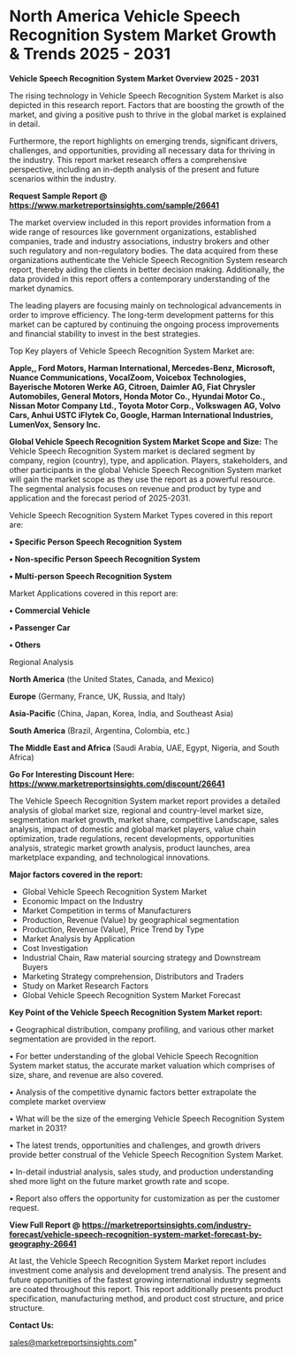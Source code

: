  # North America Vehicle Speech Recognition System Market Growth & Trends 2025 - 2031

<Strong> Vehicle Speech Recognition System Market Overview 2025 - 2031</strong>

The rising technology in Vehicle Speech Recognition System Market is also depicted in this research report. Factors that are boosting the growth of the market, and giving a positive push to thrive in the global market is explained in detail.

Furthermore, the report highlights on emerging trends, significant drivers, challenges, and opportunities, providing all necessary data for thriving in the industry. This report market research offers a comprehensive perspective, including an in-depth analysis of the present and future scenarios within the industry.

<strong>Request Sample Report @ <a href=https://www.marketreportsinsights.com/sample/26641>https://www.marketreportsinsights.com/sample/26641</a></strong>

The market overview included in this report provides information from a wide range of resources like government organizations, established companies, trade and industry associations, industry brokers and other such regulatory and non-regulatory bodies. The data acquired from these organizations authenticate the Vehicle Speech Recognition System research report, thereby aiding the clients in better decision making. Additionally, the data provided in this report offers a contemporary understanding of the market dynamics.

The leading players are focusing mainly on technological advancements in order to improve efficiency. The long-term development patterns for this market can be captured by continuing the ongoing process improvements and financial stability to invest in the best strategies.

Top Key players of Vehicle Speech Recognition System Market are:

<strong>Apple,, Ford Motors, Harman International, Mercedes-Benz, Microsoft, Nuance Communications, VocalZoom, Voicebox Technologies, Bayerische Motoren Werke AG, Citroen, Daimler AG, Fiat Chrysler Automobiles, General Motors, Honda Motor Co., Hyundai Motor Co., Nissan Motor Company Ltd., Toyota Motor Corp., Volkswagen AG, Volvo Cars, Anhui USTC iFlytek Co, Google, Harman International Industries, LumenVox, Sensory Inc.</strong>

<strong><b>Global Vehicle Speech Recognition System Market Scope and Size:</b></strong>
The Vehicle Speech Recognition System market is declared segment by company, region (country), type, and application. Players, stakeholders, and other participants in the global Vehicle Speech Recognition System market will gain the market scope as they use the report as a powerful resource. The segmental analysis focuses on revenue and product by type and application and the forecast period of 2025-2031.

Vehicle Speech Recognition System Market Types covered in this report are:

<strong>• Specific Person Speech Recognition System

• Non-specific Person Speech Recognition System

• Multi-person Speech Recognition System</strong>

Market Applications covered in this report are:

<strong>• Commercial Vehicle

• Passenger Car

• Others</strong> 

Regional Analysis

<strong>North America</strong> (the United States, Canada, and Mexico)

<strong>Europe</strong> (Germany, France, UK, Russia, and Italy)

<strong>Asia-Pacific</strong> (China, Japan, Korea, India, and Southeast Asia)

<strong>South America</strong> (Brazil, Argentina, Colombia, etc.)

<strong>The Middle East and Africa</strong> (Saudi Arabia, UAE, Egypt, Nigeria, and South Africa)

<strong>Go For Interesting Discount Here: <a href=https://www.marketreportsinsights.com/discount/26641>https://www.marketreportsinsights.com/discount/26641</a></strong>

The Vehicle Speech Recognition System market report provides a detailed analysis of global market size, regional and country-level market size, segmentation market growth, market share, competitive Landscape, sales analysis, impact of domestic and global market players, value chain optimization, trade regulations, recent developments, opportunities analysis, strategic market growth analysis, product launches, area marketplace expanding, and technological innovations.

<strong><b>Major factors covered in the report:</b></strong>
<ul>
  <li>Global Vehicle Speech Recognition System Market </li>
  <li>Economic Impact on the Industry</li>
  <li>Market Competition in terms of Manufacturers</li>
  <li>Production, Revenue (Value) by geographical segmentation</li>
  <li>Production, Revenue (Value), Price Trend by Type</li>
  <li>Market Analysis by Application</li>
  <li>Cost Investigation</li>
  <li>Industrial Chain, Raw material sourcing strategy and Downstream Buyers</li>
  <li>Marketing Strategy comprehension, Distributors and Traders</li>
  <li>Study on Market Research Factors</li>
  <li>Global Vehicle Speech Recognition System Market Forecast</li>
</ul>

<strong><b>Key Point of the Vehicle Speech Recognition System Market report:</b></strong>

• Geographical distribution, company profiling, and various other market segmentation are provided in the report.

• For better understanding of the global Vehicle Speech Recognition System market status, the accurate market valuation which comprises of size, share, and revenue are also covered.

• Analysis of the competitive dynamic factors better extrapolate the complete market overview

• What will be the size of the emerging Vehicle Speech Recognition System market in 2031?

• The latest trends, opportunities and challenges, and growth drivers provide better construal of the Vehicle Speech Recognition System Market.

• In-detail industrial analysis, sales study, and production understanding shed more light on the future market growth rate and scope.

• Report also offers the opportunity for customization as per the customer request.

<strong><b>View Full Report @ <a href=https://marketreportsinsights.com/industry-forecast/vehicle-speech-recognition-system-market-forecast-by-geography-26641>https://marketreportsinsights.com/industry-forecast/vehicle-speech-recognition-system-market-forecast-by-geography-26641</a></b></strong>


At last, the Vehicle Speech Recognition System Market report includes investment come analysis and development trend analysis. The present and future opportunities of the fastest growing international industry segments are coated throughout this report. This report additionally presents product specification, manufacturing method, and product cost structure, and price structure.

<strong>Contact Us:</strong>

sales@marketreportsinsights.com"
